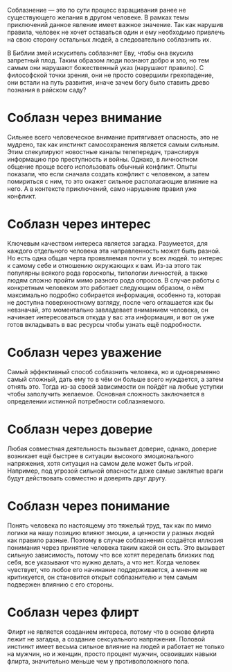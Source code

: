 Соблазнение — это по сути процесс взращивания ранее не существующего желания в другом человеке. В рамках темы приключений данное явление имеет важное значение. Так как нарушив правила, человек не хочет оставаться один и ему необходимо привлечь на свою сторону остальных людей, а следовательно соблазнить их.

В Библии змей искуситель соблазняет Еву, чтобы она вкусила запретный плод. Таким образом люди познают добро и зло, но тем самым они нарушают божественный указ (нарушают правило). С философской точки зрения, они не просто совершили грехопадение, они встали на путь развития, иначе зачем богу было ставить древо познания в райском саду?

# Соблазн через внимание
Сильнее всего человеческое внимание притягивает опасность, это не мудрено, так как инстинкт самосохранения является самым сильным. Этим спекулируют новостные каналы телепередач, транслируя информацию про преступность и войны. Однако, в личностном общение проще всего использовать обычный конфликт. Опыты показали, что если сначала создать конфликт с человеком, а затем помириться с ним, то это окажет сильное располагающие влияние на него. А в контексте приключений, само нарушение правил уже конфликт.

# Соблазн через интерес
Ключевым качеством интереса является загадка. Разумеется, для каждого отдельного человека эта направленность может быть разной. Но есть одна общая черта проявляемая почти у всех людей. то интерес к самому себе и отношению окружающих к вам. Из-за этого так популярны всякого рода гороскопы, типологии личностей, а также людям сложно пройти мимо разного рода опросов. В случае работы с конкретным человеком это работает следующим образом, о нём максимально подробно собирается информация, особенно та, которая не доступна поверхностному взгляду, после чего оглашается как бы невзначай, это моментально завладевает вниманием человека, он начинает интересоваться откуда у вас эта информация, и вот он уже готов вкладывать в вас ресурсы чтобы узнать ещё подробности.

# Соблазн через уважение
Самый эффективный способ соблазнить человека, но и одновременно самый сложный, дать ему то в чём он больше всего нуждается, а затем отнять это. Тогда из-за своей зависимости он пойдёт на любые уступки чтобы заполучить желаемое. Основная сложность заключается в определении истинной потребности соблазняемого.

# Соблазн через доверие
Любая совместная деятельность вызывает доверие, однако, доверие возникает ещё быстрее в ситуации высокого эмоционального напряжения, хотя ситуация на самом деле может быть игрой. Например, под угрозой сильной опасности даже самые заклятые враги будут действовать совместно и доверять друг другу.

# Соблазн через понимание
Понять человека по настоящему это тяжелый труд, так как по мимо логики на нашу позицию влияют эмоции, а ценности у разных людей как правило разные. Поэтому в случае соблазнения создаётся иллюзия понимания через принятие человека таким какой он есть. Это вызывает сильную зависимость, потому что все хотят переделать близких под себя, все указывают что нужно делать, а что нет. Когда человек чувствует, что любое его начинание поддерживается, а мнение не критикуется, он становится открыт соблазнителю и тем самым подвержен влиянию с его стороны.

# Соблазн через флирт
Флирт не является созданием интереса, потому что в основе флирта лежит не загадка, а создание сексуального напряжения. Половой инстинкт имеет весьма сильное влияние на людей и работает не только на мужчин, но и женщин, просто процент мужчин, освоивших навыки флирта, значительно меньше чем у противоположного пола.

